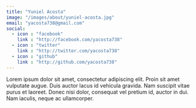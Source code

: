 ```yaml
---
title: "Yuniel Acosta"
image: "/images/about/yuniel-acosta.jpg"
email: "yacosta738@gmail.com"
social:
  - icon : "facebook" 
    link : "http://facebook.com/yacosta738"
  - icon : "twitter" 
    link : "http://twitter.com/yacosta738"
  - icon : "github" 
    link : "http://github.com/yacosta738"
---
```


Lorem ipsum dolor sit amet, consectetur adipiscing elit. Proin sit amet vulputate augue. Duis auctor lacus id vehicula gravida. Nam suscipit vitae purus et laoreet.
Donec nisi dolor, consequat vel pretium id, auctor in dui. Nam iaculis, neque ac ullamcorper.